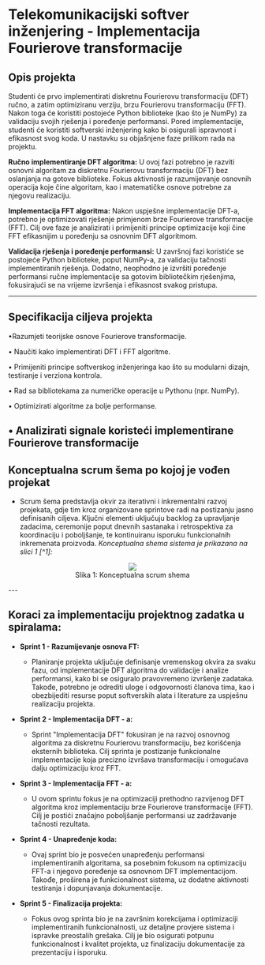 # Telekomunikacijski softver inženjering  - Implementacija Fourierove transformacije


## Opis projekta

Studenti će prvo implementirati diskretnu Fourierovu transformaciju (DFT)
ručno, a zatim optimiziranu verziju, brzu Fourierovu transformaciju (FFT).
Nakon toga će koristiti postojeće Python biblioteke (kao što je NumPy) za
validaciju svojih rješenja i poređenje performansi. Pored implementacije, studenti će koristiti softverski inženjering kako bi osigurali ispravnost i efikasnost
svog koda. U nastavku su objašnjene faze prilikom rada na projektu.

**Ručno implementiranje DFT algoritma:**
U ovoj fazi potrebno je razviti osnovni algoritam za diskretnu Fourierovu transformaciju (DFT) bez oslanjanja na gotove biblioteke. Fokus aktivnosti je razumijevanje osnovnih operacija koje   čine algoritam, kao i matematičke osnove potrebne za njegovu realizaciju.

**Implementacija FFT algoritma:**
Nakon uspješne implementacije DFT-a, potrebno je optimizovati rješenje primjenom brze Fourierove transformacije (FFT). Cilj ove faze je analizirati i primijeniti principe optimizacije koji čine FFT efikasnijim u poređenju sa osnovnim DFT algoritmom.

**Validacija rješenja i poređenje performansi:**
U završnoj fazi koristiće se postojeće Python biblioteke, poput NumPy-a, za validaciju tačnosti implementiranih rješenja. Dodatno, neophodno je izvršiti poređenje performansi ručne   implementacije sa gotovim bibliotečkim rješenjima, fokusirajući se na vrijeme izvršenja i efikasnost svakog pristupa.

---
## Specifikacija ciljeva projekta

•Razumjeti teorijske osnove Fourierove transformacije.

• Naučiti kako implementirati DFT i FFT algoritme.

• Primijeniti principe softverskog inženjeringa kao što su modularni dizajn,
  testiranje i verziona kontrola.
  
• Rad sa bibliotekama za numeričke operacije u Pythonu (npr. NumPy).

• Optimizirati algoritme za bolje performanse.

• Analizirati signale koristeći implementirane Fourierove transformacije
---
## Konceptualna scrum šema po kojoj je vođen projekat

-  Scrum šema predstavlja okvir za iterativni i inkrementalni razvoj projekata, gdje tim kroz organizovane sprintove radi na postizanju jasno definisanih ciljeva. Ključni elementi uključuju backlog za upravljanje zadacima, ceremonije 
  poput dnevnih sastanaka i retrospektiva za koordinaciju i poboljšanje, te kontinuiranu isporuku funkcionalnih inkremenata proizvoda.
*Konceptualna shema sistema je prikazana na slici 1 [^1]:*

<p align="center">
<img src="Slike/Shema_1.png"">
<br>
Slika 1: Konceptualna scrum shema 
</p>
---

## Koraci za implementaciju projektnog zadatka u spiralama:

- **Sprint 1 - Razumijevanje osnova FT:**
  - Planiranje projekta uključuje definisanje vremenskog okvira za svaku fazu, od implementacije DFT algoritma do validacije i analize performansi, kako bi se osiguralo pravovremeno izvršenje zadataka. Takođe, potrebno je odrediti uloge i odgovornosti članova tima, kao i obezbijediti resurse poput softverskih alata i literature za uspješnu realizaciju projekta.

- **Sprint 2 - Implementacija DFT - a:**
  - Sprint "Implementacija DFT" fokusiran je na razvoj osnovnog algoritma za diskretnu Fourierovu transformaciju, bez korišćenja eksternih biblioteka. Cilj sprinta je postizanje funkcionalne implementacije koja precizno izvršava transformaciju i omogućava dalju optimizaciju kroz FFT.

- **Sprint 3 - Implementacija FFT - a:**
  - U ovom sprintu fokus je na optimizaciji prethodno razvijenog DFT algoritma kroz implementaciju brze Fourierove transformacije (FFT). Cilj je postići značajno poboljšanje performansi uz zadržavanje tačnosti rezultata.

- **Sprint 4 - Unapređenje koda:**
  - Ovaj sprint bio je posvećen unapređenju performansi implementiranih algoritama, sa posebnim fokusom na optimizaciju FFT-a i njegovo poređenje sa osnovnom DFT implementacijom. Takođe, proširena je funkcionalnost sistema, uz dodatne aktivnosti testiranja i dopunjavanja dokumentacije.

- **Sprint 5 - Finalizacija projekta:**
  - Fokus ovog sprinta bio je na završnim korekcijama i optimizaciji implementiranih funkcionalnosti, uz detaljne provjere sistema i ispravke preostalih grešaka. Cilj je bio osigurati potpunu funkcionalnost i kvalitet projekta, uz finalizaciju dokumentacije za prezentaciju i isporuku.
